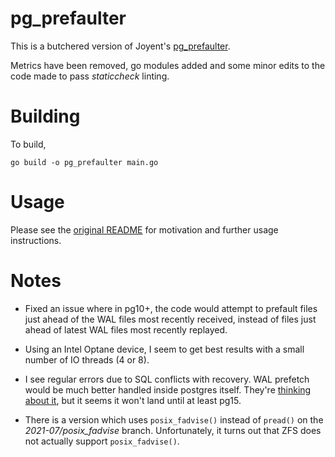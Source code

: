 # pg_prefaulter

This is a butchered version of Joyent's [pg_prefaulter](https://github.com/joyent/pg_prefaulter).

Metrics have been removed, go modules added and some minor edits to the code made to pass _staticcheck_ linting.

# Building

To build,

    go build -o pg_prefaulter main.go

# Usage

Please see the [original README](https://github.com/joyent/pg_prefaulter/blob/master/README.adoc) for motivation and further usage instructions.

# Notes

* Fixed an issue where in pg10+, the code would attempt to prefault files just ahead of the WAL files most recently received, instead of files just ahead of latest WAL files most recently replayed.

* Using an Intel Optane device, I seem to get best results with a small number of IO threads (4 or 8).

* I see regular errors due to SQL conflicts with recovery. WAL prefetch would be much better handled inside postgres itself. They're [thinking about it](https://www.postgresql.org/message-id/flat/20200324223152.v5qrjmjjo4aukktk%40alap3.anarazel.de#9214c5715fdd613bd62abf58f7b6b15e), but it seems it won't land until at least pg15.

* There is a version which uses `posix_fadvise()` instead of `pread()` on the _2021-07/posix_fadvise_ branch. Unfortunately, it turns out that ZFS does not actually support `posix_fadvise()`.
